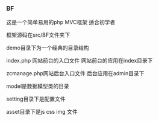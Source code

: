 ### BF

这是一个简单易用的php MVC框架 适合初学者

框架源码在src/BF文件夹下

demo目录下为一个经典的目录结构

index.php 网站前台的入口文件
网站前台的应用在index目录下

zcmanage.php网站后台入口文件
后台应用在admin目录下

model是数据模型类的目录

setting目录下是配置文件

asset目录下是js css img 文件

